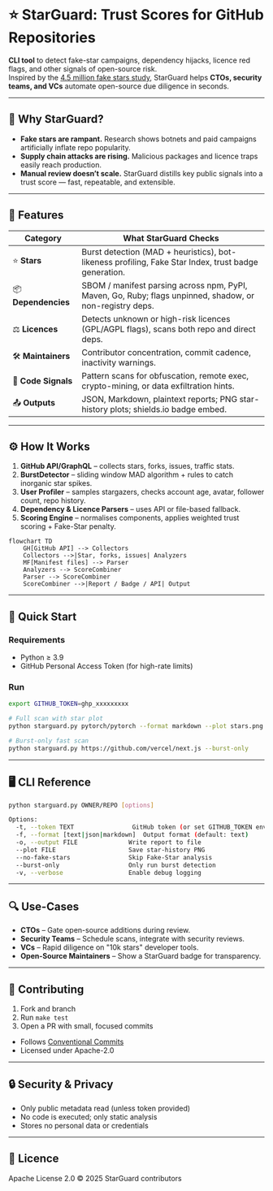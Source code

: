 # ⭐ StarGuard: Trust Scores for GitHub Repositories

**CLI tool** to detect fake-star campaigns, dependency hijacks, licence red flags, and other signals of open-source risk.  
Inspired by the [4.5 million fake stars study](https://arxiv.org/abs/2404.18261), StarGuard helps **CTOs, security teams, and VCs** automate open-source due diligence in seconds.

---

## 📌 Why StarGuard?

- **Fake stars are rampant.** Research shows botnets and paid campaigns artificially inflate repo popularity.
- **Supply chain attacks are rising.** Malicious packages and licence traps easily reach production.
- **Manual review doesn’t scale.** StarGuard distills key public signals into a trust score — fast, repeatable, and extensible.

---

## 🚀 Features

| Category      | What StarGuard Checks |
|---------------|------------------------|
| ⭐ **Stars**         | Burst detection (MAD + heuristics), bot-likeness profiling, Fake Star Index, trust badge generation. |
| 📦 **Dependencies**  | SBOM / manifest parsing across npm, PyPI, Maven, Go, Ruby; flags unpinned, shadow, or non-registry deps. |
| ⚖ **Licences**      | Detects unknown or high-risk licences (GPL/AGPL flags), scans both repo and direct deps. |
| 🛠 **Maintainers**   | Contributor concentration, commit cadence, inactivity warnings. |
| 🧪 **Code Signals**  | Pattern scans for obfuscation, remote exec, crypto-mining, or data exfiltration hints. |
| 📤 **Outputs**       | JSON, Markdown, plaintext reports; PNG star-history plots; shields.io badge embed. |

---

## ⚙️ How It Works

1. **GitHub API/GraphQL** – collects stars, forks, issues, traffic stats.
2. **BurstDetector** – sliding window MAD algorithm + rules to catch inorganic star spikes.
3. **User Profiler** – samples stargazers, checks account age, avatar, follower count, repo history.
4. **Dependency & Licence Parsers** – uses API or file-based fallback.
5. **Scoring Engine** – normalises components, applies weighted trust scoring + Fake-Star penalty.

```mermaid
flowchart TD
    GH[GitHub API] --> Collectors
    Collectors -->|Star, forks, issues| Analyzers
    MF[Manifest files] --> Parser
    Analyzers --> ScoreCombiner
    Parser --> ScoreCombiner
    ScoreCombiner -->|Report / Badge / API| Output
```

---

## 🧪 Quick Start

### Requirements

- Python ≥ 3.9  
- GitHub Personal Access Token (for high-rate limits)

### Run

```bash
export GITHUB_TOKEN=ghp_xxxxxxxxx

# Full scan with star plot
python starguard.py pytorch/pytorch --format markdown --plot stars.png

# Burst-only fast scan
python starguard.py https://github.com/vercel/next.js --burst-only
```

---

## 🖥 CLI Reference

```bash
python starguard.py OWNER/REPO [options]

Options:
  -t, --token TEXT                GitHub token (or set GITHUB_TOKEN env)
  -f, --format [text|json|markdown]  Output format (default: text)
  -o, --output FILE              Write report to file
  --plot FILE                    Save star-history PNG
  --no-fake-stars                Skip Fake-Star analysis
  --burst-only                   Only run burst detection
  -v, --verbose                  Enable debug logging
```

---

## 🔍 Use-Cases

- **CTOs** – Gate open-source additions during review.
- **Security Teams** – Schedule scans, integrate with security reviews.
- **VCs** – Rapid diligence on "10k stars" developer tools.
- **Open-Source Maintainers** – Show a StarGuard badge for transparency.

---

## 🤝 Contributing

1. Fork and branch
2. Run `make test`
3. Open a PR with small, focused commits

- Follows [Conventional Commits](https://www.conventionalcommits.org/)
- Licensed under Apache-2.0

---

## 🔒 Security & Privacy

- Only public metadata read (unless token provided)
- No code is executed; only static analysis
- Stores no personal data or credentials

---

## 📄 Licence

Apache License 2.0 © 2025 StarGuard contributors
